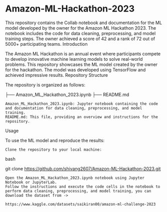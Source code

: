 # Amazon-ML-Hackathon-2023

This repository contains the Collab notebook and documentation for the ML model developed by the owner for the Amazon ML Hackathon 2023. The notebook includes the code for data cleaning, preprocessing, and model training steps. The owner achieved a score of 42 and a rank of 72 out of 5000+ participating teams.
Introduction

The Amazon ML Hackathon is an annual event where participants compete to develop innovative machine learning models to solve real-world problems. This repository showcases the ML model created by the owner for the hackathon. The model was developed using TensorFlow and achieved impressive results.
Repository Structure

The repository is organized as follows:

├── Amazon_ML_Hackathon_2023.ipynb
├── README.md

    Amazon_ML_Hackathon_2023.ipynb: Jupyter notebook containing the code and documentation for data cleaning, preprocessing, and model training.
    README.md: This file, providing an overview and instructions for the repository.

Usage

To use the ML model and reproduce the results:

    Clone the repository to your local machine:

bash

git clone https://github.com/shivang2607/Amazon-ML-Hackathon-2023.git

    Open the Amazon_ML_Hackathon_2023.ipynb notebook using Jupyter Notebook or JupyterLab.
    Follow the instructions and execute the code cells in the notebook to perform data cleaning, preprocessing, and model training, you can download the dataset from ->
    
    https://www.kaggle.com/datasets/saikiran00/amazon-ml-challenge-2023
    

